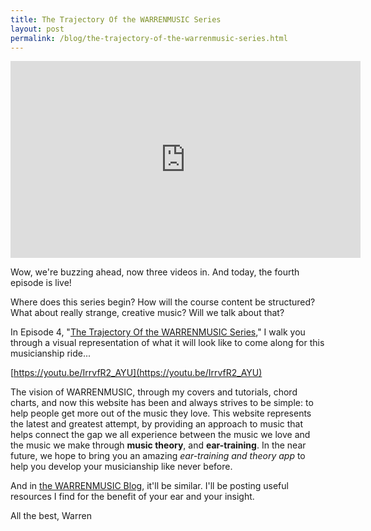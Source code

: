 ```yaml
---
title: The Trajectory Of the WARRENMUSIC Series
layout: post
permalink: /blog/the-trajectory-of-the-warrenmusic-series.html
---
```


<iframe width="560" height="315" src="https://www.youtube.com/embed/IrrvfR2_AYU" frameborder="0" allowfullscreen></iframe>

Wow, we're buzzing ahead, now three videos in. And today, the fourth episode is live!

Where does this series begin? How will the course content be structured? What about really strange, creative music? Will we talk about that?

In Episode 4, "[The Trajectory Of the WARRENMUSIC Series](https://youtu.be/IrrvfR2_AYU)," I walk you through a visual representation of what it will look like to come along for this musicianship ride...

[https://youtu.be/IrrvfR2_AYU](https://youtu.be/IrrvfR2_AYU)

The vision of WARRENMUSIC, through my covers and tutorials, chord charts, and now this website has been and always strives to be simple: to help people get more out of the music they love. This website represents the latest and greatest attempt, by providing an approach to music that helps connect the gap we all experience between the music we love and the music we make through **music theory**, and **ear-training**. In the near future, we hope to bring you an amazing _ear-training and theory app_ to help you develop your musicianship like never before.

And in [the WARRENMUSIC Blog](http://warrenlain.com/blog/), it'll be similar. I'll be posting useful resources I find for the benefit of your ear and your insight.

All the best,
Warren
